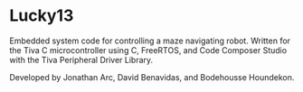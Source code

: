 # Lucky13

Embedded system code for controlling a maze navigating robot. 
Written for the Tiva C microcontroller using C, FreeRTOS, 
and Code Composer Studio with the Tiva Peripheral Driver Library.

Developed by Jonathan Arc, David Benavidas, and Bodehousse Houndekon.
